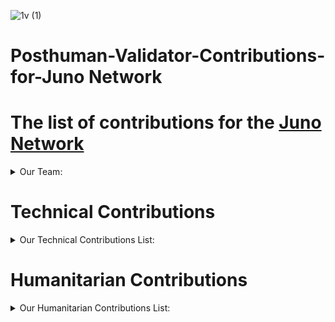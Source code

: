 ![1v (1)](https://user-images.githubusercontent.com/92199696/185401448-fc628c34-1b8b-4771-9e35-ffd7982d66b7.png)
<br/>
# Posthuman-Validator-Contributions-for-Juno Network

# The list of contributions for the [Juno Network](https://www.junonetwork.io)

<details>
  <summary>Our Team:</summary>

- [Vladimir Ponmimajushij Competencies](https://github.com/Antropocosmist/my_competencies)
- [Albert Andrejev Competencies](https://github.com/albertandrejev)
- [Vladimir Synthetic Competencies](https://www.instagram.com/synth_etic_/)
- [Valentin Medniyy Competencies](https://github.com/Medniyy)
- [Eugeniy Yakovishin Competencies](https://github.com/evgen3000)
- [Danil Milyutin Competencies](https://github.com/danilmilyutin)
</details>

# Technical Contributions

<details>
  <summary>Our Technical Contributions List:</summary>

### We're validating [Juno Network](https://www.mintscan.io/juno/validators/junovaloper1e8238v24qccht9mqc2w0r4luq462yxttjzn7qt)
### IBC-Relayers with Juno Network
[Relayer Link](https://www.mintscan.io/juno/account/juno1kmh5nvfrsatc3v7ssgszzrlxsdz7f3czmdu5wj)
- chihuahua
- omniflix
- sifchain
- fetchai
- osmosis
- g-bridge
### We've launched our $PHMN token on Juno Network <br/>
| [Tokenomics ENG](https://antropocosmist.medium.com/phmn-tokenomics-f3b7116331e6) | [Tokenomics RU](https://antropocosmist.medium.com/phmn-tokenomics-rus-67e9eba6bd94) | [FAQ ENG](https://antropocosmist.medium.com/phmn-faq-ca65522b5c8d) | [FAQ RU](https://antropocosmist.medium.com/phmn-faq-rus-3512227b7443) | [Token Info Mintscan](https://www.mintscan.io/juno/wasm/contract/juno1rws84uz7969aaa7pej303udhlkt3j9ca0l3egpcae98jwak9quzq8szn2l) | [Liquidity Pool JunoSwap](https://junoswap.com/pools/JUNO-PHMN)| [PHMN RU AMA](https://www.youtube.com/watch?v=-RI1eD2zjng&t=1s) | [PHMN ENG AMA](https://www.youtube.com/watch?v=0lzDFbjK-ik&t=3s)| [Liquidity Adding Process Video](https://www.youtube.com/watch?v=1AU-qurmsoU)| 

### We've launched our own DAS (Decentralized Autonomous Synchronization) on [DAODAO](https://daodao.zone/dao/juno1h5ex5dn62arjwvwkh88r475dap8qppmmec4sgxzmtdn5tnmke3lqwpplgg)<br/>
[DAS Medium Doc](https://antropocosmist.medium.com/posthuman-das-is-created-578253c8e226) | [DAS AMA ENG](https://www.youtube.com/watch?v=HF-8gEocZ7o&t=11s) | [DAS AMA RU](https://www.youtube.com/watch?v=-RI1eD2zjng&t=1s) | 

### We working on [Sputnik Network](https://sputnik.exchange/), and we added $JUNO to https://t.me/SputnikPriceBot without any support
### We added $JUNO to [Sputnik Exchange](https://sputnik.exchange/) and to [Sputnik Network](https://t.me/SputnikNetworkBot). Now users can send tips with $JUNO in Twitter and Telegram, and also p2p-exchange $JUNO directly in Telegram! | [Twitter Announcement 1 ](https://twitter.com/SputnikNetwork/status/1445420421172678657) | [Twitter Announcement 2](https://twitter.com/SputnikNetwork/status/1451330370801213441)  
</details>
  
# Humanitarian Contributions

<details>
  <summary>Our Humanitarian Contributions List:</summary>

## Videos, where Juno Network is mentioned
- [Smart contracts and bureaucracy: how to save time and nerves?](https://youtu.be/ucCIx_AsbRs) <br/>
- [How to get cryptocurrency for free](https://youtu.be/4q6GpcctvcU) <br/>
- [How to create your own tokens?](https://youtu.be/whXfUYytE34) <br/>  
- [The best blockchain projects on Cosmos. Part 1](https://youtu.be/3YFKDHx-is4) <br/>
- [What is Gas and Fee in blockchain?](https://youtu.be/EEhzzY7mHgM) <br/>

## Community Development
- [Russian-speaking Juno Community](https://t.me/juno_ru) <br/>
- [JunoSwap Trading Group](https://t.me/Osmosis_ru) <br/>

</details>
